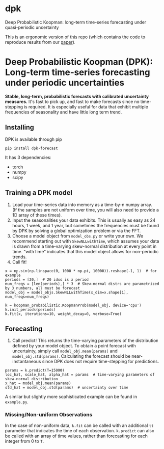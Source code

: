 # dpk
Deep Probabilistic Koopman: long-term time-series forecasting under quasi-periodic uncertainty

This is an ergonomic version of
[this](https://github.com/AlexTMallen/koopman-forecasting) repo (which
contains the code to reproduce results from our
[paper](https://arxiv.org/abs/2106.06033)).

# Deep Probabilistic Koopman (DPK): Long-term time-series forecasting under periodic uncertainties
**Stable, long-term, probabilistic forecasts with calibrated uncertainty
measures.** It's fast to pick up, and fast to make forecasts since no
time-stepping is required. It is especially useful for data that exhibit
multiple frequencies of seasonality and have little long term trend.

## Installing
DPK is available through pip

`pip install dpk-forecast`

It has 3 dependencies:

- torch
- numpy
- scipy

## Training a DPK model
1. Load your time-series data into memory as a time-by-n numpy array.  
   (If the samples are not uniform over time, you will also need to
   provide a 1D array of these times).
2. Input the seasonalities your data exhibits. This is usually as easy
   as 24 hours, 1 week, and 1 year, but sometimes the frequencies must
   be found by DPK by solving a global optimization problem or via the
   FFT.
3. Choose a model object from `model_obs.py` or write your own. We
   recommend starting out with `SkewNLLwithTime`, which assumes your
   data is drawn from a time-varying skew-normal distribution at every
   point in time. "withTime" indicates that this model object allows for
   non-periodic trends.
4. Call fit!

```
x = np.sin(np.linspace(0, 1000 * np.pi, 10000)).reshape(-1, 1)  # for example
periods = [20,]  # 20 idxs is a period
num_freqs = [len(periods),] * 3  # Skew-normal distrs are parametrized by 3 numbers, all must be forecast
model_obj = model_objs.SkewNLLwithTime(x_dim=x.shape[1], num_freqs=num_freqs)

k = koopman_probabilistic.KoopmanProb(model_obj, device='cpu')
k.init_periods(periods)
k.fit(x, iterations=10, weight_decay=0, verbose=True)
```

## Forecasting
1. Call predict! This returns the time-varying parameters of the
   distribution defined by your model object. To obtain a point forecast
   with uncertainty, simply call `model_obj.mean(params)` and
   `model_obj.std(params)`. Calculating the forecast should be
   near-instantaneous since DPK does not require time-stepping for
   predictions.

```
params = k.predict(T=15000)
loc_hat, scale_hat, alpha_hat = params  # time-varying parameters of skew-normal distribution
x_hat = model_obj.mean(params)
std_hat = model_obj.std(params)  # uncertainty over time
```

A similar but slightly more sophisticated example can be found in
`example.py`.

### Missing/Non-uniform Observations
In the case of non-uniform data, `k.fit` can be called with an
additional `tt` parameter that indicates the time of each observation.
`k.predict` can also be called with an array of time values, rather than
forecasting for each integer from 0 to `T`.

